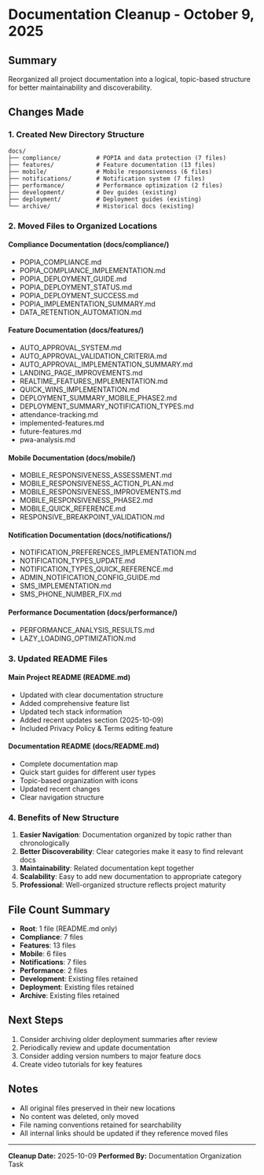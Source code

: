 # Documentation Cleanup - October 9, 2025

## Summary

Reorganized all project documentation into a logical, topic-based structure for better maintainability and discoverability.

## Changes Made

### 1. Created New Directory Structure

```
docs/
├── compliance/          # POPIA and data protection (7 files)
├── features/            # Feature documentation (13 files)
├── mobile/              # Mobile responsiveness (6 files)
├── notifications/       # Notification system (7 files)
├── performance/         # Performance optimization (2 files)
├── development/         # Dev guides (existing)
├── deployment/          # Deployment guides (existing)
└── archive/             # Historical docs (existing)
```

### 2. Moved Files to Organized Locations

#### Compliance Documentation (docs/compliance/)
- POPIA_COMPLIANCE.md
- POPIA_COMPLIANCE_IMPLEMENTATION.md
- POPIA_DEPLOYMENT_GUIDE.md
- POPIA_DEPLOYMENT_STATUS.md
- POPIA_DEPLOYMENT_SUCCESS.md
- POPIA_IMPLEMENTATION_SUMMARY.md
- DATA_RETENTION_AUTOMATION.md

#### Feature Documentation (docs/features/)
- AUTO_APPROVAL_SYSTEM.md
- AUTO_APPROVAL_VALIDATION_CRITERIA.md
- AUTO_APPROVAL_IMPLEMENTATION_SUMMARY.md
- LANDING_PAGE_IMPROVEMENTS.md
- REALTIME_FEATURES_IMPLEMENTATION.md
- QUICK_WINS_IMPLEMENTATION.md
- DEPLOYMENT_SUMMARY_MOBILE_PHASE2.md
- DEPLOYMENT_SUMMARY_NOTIFICATION_TYPES.md
- attendance-tracking.md
- implemented-features.md
- future-features.md
- pwa-analysis.md

#### Mobile Documentation (docs/mobile/)
- MOBILE_RESPONSIVENESS_ASSESSMENT.md
- MOBILE_RESPONSIVENESS_ACTION_PLAN.md
- MOBILE_RESPONSIVENESS_IMPROVEMENTS.md
- MOBILE_RESPONSIVENESS_PHASE2.md
- MOBILE_QUICK_REFERENCE.md
- RESPONSIVE_BREAKPOINT_VALIDATION.md

#### Notification Documentation (docs/notifications/)
- NOTIFICATION_PREFERENCES_IMPLEMENTATION.md
- NOTIFICATION_TYPES_UPDATE.md
- NOTIFICATION_TYPES_QUICK_REFERENCE.md
- ADMIN_NOTIFICATION_CONFIG_GUIDE.md
- SMS_IMPLEMENTATION.md
- SMS_PHONE_NUMBER_FIX.md

#### Performance Documentation (docs/performance/)
- PERFORMANCE_ANALYSIS_RESULTS.md
- LAZY_LOADING_OPTIMIZATION.md

### 3. Updated README Files

#### Main Project README (README.md)
- Updated with clear documentation structure
- Added comprehensive feature list
- Updated tech stack information
- Added recent updates section (2025-10-09)
- Included Privacy Policy & Terms editing feature

#### Documentation README (docs/README.md)
- Complete documentation map
- Quick start guides for different user types
- Topic-based organization with icons
- Updated recent changes
- Clear navigation structure

### 4. Benefits of New Structure

1. **Easier Navigation**: Documentation organized by topic rather than chronologically
2. **Better Discoverability**: Clear categories make it easy to find relevant docs
3. **Maintainability**: Related documentation kept together
4. **Scalability**: Easy to add new documentation to appropriate category
5. **Professional**: Well-organized structure reflects project maturity

## File Count Summary

- **Root**: 1 file (README.md only)
- **Compliance**: 7 files
- **Features**: 13 files
- **Mobile**: 6 files
- **Notifications**: 7 files
- **Performance**: 2 files
- **Development**: Existing files retained
- **Deployment**: Existing files retained
- **Archive**: Existing files retained

## Next Steps

1. Consider archiving older deployment summaries after review
2. Periodically review and update documentation
3. Consider adding version numbers to major feature docs
4. Create video tutorials for key features

## Notes

- All original files preserved in their new locations
- No content was deleted, only moved
- File naming conventions retained for searchability
- All internal links should be updated if they reference moved files

---

**Cleanup Date:** 2025-10-09
**Performed By:** Documentation Organization Task
